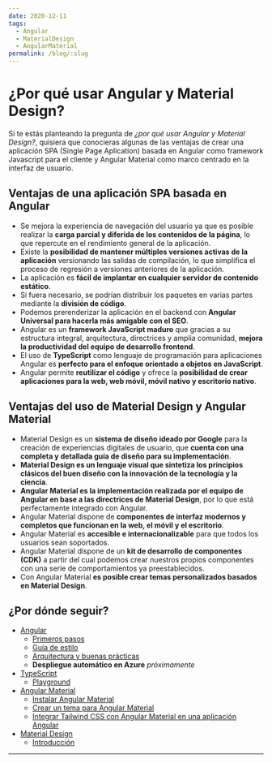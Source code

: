 ```yaml
---
date: 2020-12-11
tags:
  - Angular
  - MaterialDesign
  - AngularMaterial
permalink: /blog/:slug
---
```


# ¿Por qué usar Angular y Material Design?

<social-share class="social-share--header" />

Si te estás planteando la pregunta de _¿por qué usar Angular y Material Design?_, quisiera que conocieras algunas de las ventajas de crear una aplicación SPA (Single Page Aplication) basada en Angular como framework Javascript para el cliente y Angular Material como marco centrado en la interfaz de usuario.

## Ventajas de una aplicación SPA basada en Angular

- Se mejora la experiencia de navegación del usuario ya que es posible realizar la **carga parcial y diferida de los contenidos de la página**, lo que repercute en el rendimiento general de la aplicación.
- Existe la **posibilidad de mantener múltiples versiones activas de la aplicación** versionando las salidas de compilación, lo que simplifica el proceso de regresión a versiones anteriores de la aplicación.
- La aplicación es **fácil de implantar en cualquier servidor de contenido estático**.
- Si fuera necesario, se podrían distribuir los paquetes en varias partes mediante la **división de código**.
- Podemos prerenderizar la aplicación en el backend con **Angular Universal para hacerla más amigable con el SEO**.
- Angular es un **framework JavaScript maduro** que gracias a su estructura integral, arquitectura, directrices y amplia comunidad, **mejora la productividad del equipo de desarrollo frontend**.
- El uso de **TypeScript** como lenguaje de programación para aplicaciones Angular es **perfecto para el enfoque orientado a objetos en JavaScript**.
- Angular permite **reutilizar el código** y ofrece la **posibilidad de crear aplicaciones para la web, web móvil, móvil nativo y escritorio nativo**.

## Ventajas del uso de Material Design y Angular Material

- Material Design es un **sistema de diseño ideado por Google** para la creación de experiencias digitales de usuario, que **cuenta con una completa y detallada guía de diseño para su implementación**.
- **Material Design es un lenguaje visual que sintetiza los principios clásicos del buen diseño con la innovación de la tecnología y la ciencia**.
- **Angular Material es la implementación realizada por el equipo de Angular en base a las directrices de Material Design**, por lo que está perfectamente integrado con Angular.
- Angular Material dispone de **componentes de interfaz modernos y completos que funcionan en la web, el móvil y el escritorio**.
- Angular Material es **accesible e internacionalizable** para que todos los usuarios sean soportados.
- Angular Material dispone de un **kit de desarrollo de componentes (CDK)** a partir del cual podemos crear nuestros propios componentes con una serie de comportamientos ya preestablecidos.
- Con Angular Material **es posible crear temas personalizados basados en Material Design**.

## ¿Por dónde seguir?

- [Angular](https://angular.io)
  - [Primeros pasos](https://angular.io/guide/quickstart)
  - [Guía de estilo](https://angular.io/guide/styleguide)
  - [Arquitectura y buenas prácticas](/blog/arquitectura-buenas-practicas-angular/)
  - **Despliegue automático en Azure** _próximamente_
- [TypeScript](https://www.typescriptlang.org/)
  - [Playground](https://www.typescriptlang.org/play/)
- [Angular Material](https://material.angular.io/)
  - [Instalar Angular Material](/blog/instalar-angular-material/)
  - [Crear un tema para Angular Material](/blog/crear-tema-angular-material/)
  - [Integrar Tailwind CSS con Angular Material en una aplicación Angular](/blog/integrar-tailwind-css-angular-material/)
- [Material Design](https://material.io/)
  - [Introducción](https://material.io/design/introduction/)

---
<social-share class="social-share--footer" />
